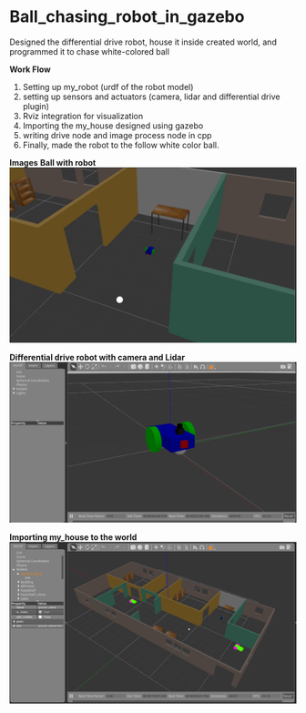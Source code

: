 # Ball_chasing_robot_in_gazebo
Designed the differential drive robot, house it inside created world, and programmed it to chase white-colored ball

**Work Flow**
1. Setting up my_robot (urdf of the robot  model)
2. setting up sensors and actuators (camera, lidar and differential drive plugin)
3. Rviz integration for visualization
4. Importing the my_house designed using gazebo
5. writing drive node and image process node in cpp
6. Finally, made the robot to the follow white color ball.

**Images**
**Ball with robot**
![](images/ball_with_robot.png)

**Differential drive robot with camera and Lidar**
![](images/diff_robot.png)

**Importing my_house to the world**
![](images/my_house.png)

